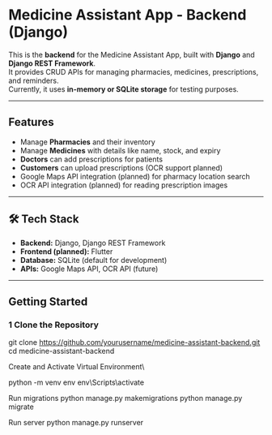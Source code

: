# Medicine Assistant App - Backend (Django)

This is the **backend** for the Medicine Assistant App, built with **Django** and **Django REST Framework**.  
It provides CRUD APIs for managing pharmacies, medicines, prescriptions, and reminders.  
Currently, it uses **in-memory or SQLite storage** for testing purposes.

---

##  Features
- Manage **Pharmacies** and their inventory
- Manage **Medicines** with details like name, stock, and expiry
- **Doctors** can add prescriptions for patients
- **Customers** can upload prescriptions (OCR support planned)
- Google Maps API integration (planned) for pharmacy location search
- OCR API integration (planned) for reading prescription images

---

## 🛠 Tech Stack
- **Backend:** Django, Django REST Framework
- **Frontend (planned):** Flutter
- **Database:** SQLite (default for development)
- **APIs:** Google Maps API, OCR API (future)

---

##  Getting Started

### 1️ Clone the Repository

git clone https://github.com/yourusername/medicine-assistant-backend.git
cd medicine-assistant-backend


Create and Activate Virtual Environment\

python -m venv env
env\Scripts\activate

Run migrations
python manage.py makemigrations
python manage.py migrate

Run server
python manage.py runserver

